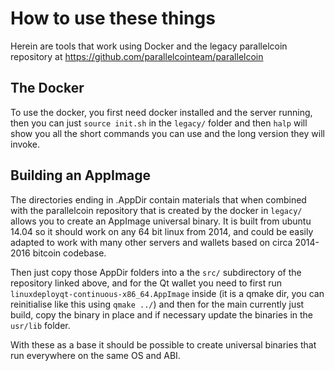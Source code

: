 # How to use these things

Herein are tools that work using Docker and the legacy parallelcoin repository at 
https://github.com/parallelcointeam/parallelcoin

## The Docker

To use the docker, you first need docker installed and the server running, then you can just `source init.sh` in the 
`legacy/` folder and then `halp` will show you all the short commands you can use and the long version they will invoke.

## Building an AppImage

The directories ending in .AppDir contain materials that when combined with the parallelcoin repository that is created 
by the docker in `legacy/` allows you to create an AppImage universal binary. It is built from ubuntu 14.04 so it should 
work on any 64 bit linux from 2014, and could be easily adapted to work with many other servers and wallets based on 
circa 2014-2016 bitcoin codebase.

Then just copy those AppDir folders into a the `src/` subdirectory of the repository linked above, and for the Qt wallet
you need to first run `linuxdeployqt-continuous-x86_64.AppImage` inside (it is a qmake dir, you can reinitialise like 
this using `qmake ../`) and then for the main currently just build, copy the binary in place and if necessary update the 
binaries in the `usr/lib` folder.

With these as a base it should be possible to create universal binaries that run everywhere on the same OS and ABI.